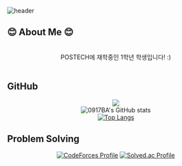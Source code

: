 ![header](https://capsule-render.vercel.app/api?type=waving&fontColor=ffffff&color=0:43C6AC,100:191654&text=Welcome%20to%20woojin029's%20GitHub%20👋&animation=twinkling&fontSize=35&fontAlignY=40&fontAlign=65&height=250)

<h2><b>😊 About Me 😊</b></h2>
<div align='center'>
<br />
POSTECH에 재학중인 1학년 학생입니다! :)
</div>
<br />

<h2><b> GitHub </b></h2>

<div align='center'>

<a href="https://opgc.me/#/users/0917ba" target="_blank"><img src="https://api.opgc.me/githubs/users/0917ba/tag/?theme=basic" /></a> <br />
![0917BA's GitHub stats](https://github-readme-stats.vercel.app/api?username=0917ba&show_icons=true&theme=transparnet&count_private=true) <br />
[![Top Langs](https://github-readme-stats.vercel.app/api/top-langs/?username=0917ba&count_private=true)](https://github.com/anuraghazra/github-readme-stats) <br />

</div>


<h2><b>Problem Solving</b></h2>

<div align='center'>

[![CodeForces Profile](https://cf.leed.at?id=0917ba)](https://codeforces.com/profile/0917ba)
[![Solved.ac Profile](http://mazassumnida.wtf/api/v2/generate_badge?boj=0917ba)](https://solved.ac/0917ba/) <br/>

</div>

<br />
  
